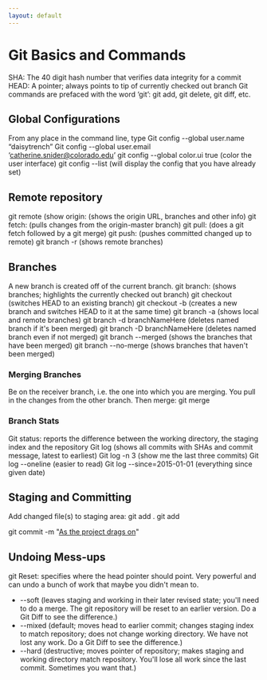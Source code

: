 ```yaml
---
layout: default
---
```


# Git Basics and Commands

SHA: The 40 digit hash number that verifies data integrity for a commit
HEAD: A pointer; always points to tip of currently checked out branch
Git commands are prefaced with the word ‘git’: git add, git delete, git diff, etc.

## Global Configurations
From any place in the command line, type
Git config --global user.name “daisytrench”
Git config --global user.email ‘catherine.snider@colorado.edu’
git config --global color.ui true (color the user interface)
git config --list (will display the config that you have already set)

## Remote repository
git remote (show origin: (shows the origin URL, branches and other info)
git fetch: (pulls changes from the origin-master branch)
git pull: (does a git fetch followed by a git merge)
git push: (pushes committed changed up to remote)
git branch -r (shows remote branches)

## Branches
A new branch is created off of the current branch.
git branch: (shows branches; highlights the currently checked out branch)
git checkout <branchname> (switches HEAD to an existing branch)
git checkout -b <branchname> (creates a new branch and switches HEAD to it at the same time)
git branch -a (shows local and remote branches)
git branch -d branchNameHere (deletes named branch if it's been merged)
git branch -D branchNameHere (deletes named branch even if not merged)
git branch --merged (shows the branches that have been merged)
git branch --no-merge (shows branches that haven't been merged)


### Merging Branches
Be on the receiver branch, i.e. the one into which you are merging.  You pull in the changes from the other branch. Then merge:
git merge <branch-to-merge>

### Branch Stats
Git status: reports the difference between the working directory, the staging index and the repository
Git log (shows all commits with SHAs and commit message, latest to earliest)
Git log -n 3 (show me the last three commits)
Git log --oneline (easier to read)
Git log --since=2015-01-01 (everything since given date)

## Staging and Committing
Add changed file(s) to staging area:
git add .
git add <filename>

git commit -m "[As the project drags on](https://xkcd.com/1296/)"

## Undoing Mess-ups
git Reset: specifies where the head pointer should point. Very powerful and can undo a bunch of work that maybe you didn't mean to.
* --soft (leaves staging and working in their later revised state; you'll need to do a merge. The git repository will be reset to an earlier version. Do a Git Diff to see the difference.)
* --mixed (default; moves head to earlier commit; changes staging index to match repository; does not change working directory. We have not lost any work. Do a Git Diff to see the difference.)
* --hard (destructive; moves pointer of repository; makes staging and working directory match repository. You'll lose all work since the last commit. Sometimes you want that.)

